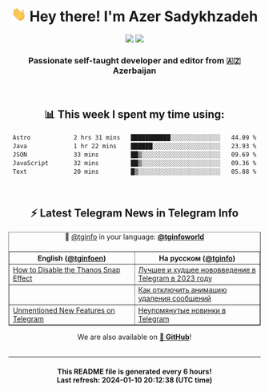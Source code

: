 <div align="center">
	<div>
		<h1>
      <img src="./assets/hi.gif" width="30px"> Hey there! I'm Azer Sadykhzadeh
    </h1>
    <img height="18" src="https://komarev.com/ghpvc/?username=sadykhzadeh&label=Views&color=2081c1&style=flat-square" />
		<a href="https://wakatime.com/Azer"> <img height="18" src="https://wakatime.com/badge/user/f80ae27a-c328-426f-a381-bc84136e2dd6.svg" /> </a>
    <h3>
      Passionate self-taught developer and editor from 🇦🇿 Azerbaijan
    </h3>
  </div>
  <br>

<h2>📊 This week I spent my time using:</h2>

<!--START_SECTION:waka-->

```txt
Astro            2 hrs 31 mins   ███████████░░░░░░░░░░░░░░   44.09 %
Java             1 hr 22 mins    ██████░░░░░░░░░░░░░░░░░░░   23.93 %
JSON             33 mins         ██▒░░░░░░░░░░░░░░░░░░░░░░   09.69 %
JavaScript       32 mins         ██▒░░░░░░░░░░░░░░░░░░░░░░   09.36 %
Text             20 mins         █▒░░░░░░░░░░░░░░░░░░░░░░░   05.88 %
```

<!--END_SECTION:waka-->

<br>

<h2>⚡️ Latest Telegram News in Telegram Info</h2>
  <table border>
		<tr>
			<th width="50%">English (<a href="https://t.me/tginfoen">@tginfoen</a>)</th>
			<th>На русском (<a href="https://t.me/tginfo">@tginfo</a>)</th>
		</tr>
		<caption>🚩 <a href="https://t.me/tginfo">@tginfo</a> in your language: <a href="https://t.me/tginfoworld"><b>@tginfoworld</b></a><caption/>
  <tr><td><a href="https://t.me/tginfoen/1819">How to Disable the Thanos Snap Effect</a></td>
    <td><a href="https://t.me/tginfo/3903">Лучшее и худшее нововведение в Telegram в 2023 году</a></td></tr><tr><td><a href="https://t.me/tginfoen/1818"></a></td>
    <td><a href="https://t.me/tginfo/3902">Как отключить анимацию удаления сообщений</a></td></tr><tr><td><a href="https://t.me/tginfoen/1817">⁣Unmentioned New Features on Telegram</a></td>
    <td><a href="https://t.me/tginfo/3901">Неупомянутые новинки в Telegram</a></td></tr>
</table>
We are also available on <a href="https://github.com/tginfo"><b>🐙 GitHub</b></a>!
</div>

<br>
<hr>
<h4 align="center">This README file is generated <b>every 6 hours</b>!</br>Last refresh: <b>2024-01-10 20:12:38 (UTC time)</b></h4>
